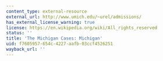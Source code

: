 ```yaml
---
content_type: external-resource
external_url: http://www.umich.edu/~urel/admissions/
has_external_license_warning: true
license: https://en.wikipedia.org/wiki/All_rights_reserved
status: ''
title: 'The Michigan Cases: Michigan'
uid: f7605957-654c-4227-aafb-03ccf4526251
wayback_url: ''
---
```

